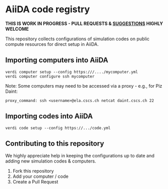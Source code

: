 # AiiDA code registry

**THIS IS WORK IN PROGRESS - PULL REQUESTS & [SUGGESTIONS](https://github.com/aiidateam/aiida-code-registry/issues) HIGHLY WELCOME**

This repository collects configurations of simulation codes on public compute resources for direct setup in AiiDA.

## Importing computers into AiiDA

```
verdi computer setup --config https:///..../mycomputer.yml
verdi computer configure ssh mycomputer
```

Note: Some computers may need to be accessed via a proxy - e.g., for Piz Daint: 
```
proxy_command: ssh <username>@ela.cscs.ch netcat daint.cscs.ch 22
```

## Importing codes into AiiDA
```
verdi code setup --config https://.../code.yml
```

## Contributing to this repository

We highly appreciate help in keeping the configurations up to date and adding new simulation codes & computers.

 1. Fork this repository
 2. Add your computer / code
 3. Create a Pull Request
